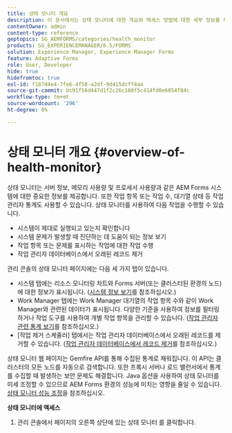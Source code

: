 ```yaml
---
title: 상태 모니터 개요
description: 이 문서에서는 상태 모니터에 대한 개요와 액세스 방법에 대한 세부 정보를 제공합니다.
contentOwner: admin
content-type: reference
geptopics: SG_AEMFORMS/categories/health_monitor
products: SG_EXPERIENCEMANAGER/6.5/FORMS
solution: Experience Manager, Experience Manager Forms
feature: Adaptive Forms
role: User, Developer
hide: true
hidefromtoc: true
exl-id: f187d4e4-7fe6-4f58-a2df-9d415dcff4aa
source-git-commit: bc91f56d447d1f2c26c160f5c414fd0e6054f84c
workflow-type: tm+mt
source-wordcount: '296'
ht-degree: 0%

---
```


# 상태 모니터 개요 {#overview-of-health-monitor}

상태 모니터는 서버 정보, 메모리 사용량 및 프로세서 사용량과 같은 AEM Forms 시스템에 대한 중요한 정보를 제공합니다. 또한 작업 항목 또는 작업 수, 대기열 상태 등 작업 관리자 통계도 사용할 수 있습니다. 상태 모니터를 사용하여 다음 작업을 수행할 수 있습니다.

* 시스템이 제대로 실행되고 있는지 확인합니다
* 시스템 문제가 발생할 때 진단하는 데 도움이 되는 정보 보기
* 작업 항목 또는 문제를 표시하는 작업에 대한 작업 수행
* 작업 관리자 데이터베이스에서 오래된 레코드 제거

관리 콘솔의 상태 모니터 페이지에는 다음 세 가지 탭이 있습니다.

* 시스템 탭에는 리소스 모니터링 차트와 Forms 서버(또는 클러스터된 환경의 노드)에 대한 정보가 표시됩니다. ([시스템 정보 보기](/help/forms/using/admin-help/view-system-information.md#view-system-information)를 참조하십시오.)
* Work Manager 탭에는 Work Manager 대기열의 작업 항목 수와 같이 Work Manager와 관련된 데이터가 표시됩니다. 다양한 기준을 사용하여 정보를 필터링하거나 작업 도구를 사용하여 개별 작업 항목을 관리할 수 있습니다. ([작업 관리자 관련 통계 보기](/help/forms/using/admin-help/view-statistics-related-manager.md#view-statistics-related-to-work-manager)를 참조하십시오.)
* [작업 제거 스케줄러] 탭에서는 작업 관리자 데이터베이스에서 오래된 레코드를 제거할 수 있습니다. ([작업 관리자 데이터베이스에서 레코드 제거](/help/forms/using/admin-help/purge-records-job-manager-database.md#purge-records-from-the-job-manager-database)를 참조하십시오.)

상태 모니터 웹 페이지는 Gemfire API를 통해 수집된 통계로 채워집니다. 이 API는 클러스터의 모든 노드를 자동으로 검색합니다. 또한 프록시 서버나 로드 밸런서에서 통계를 수집할 때 발생하는 보안 문제도 해결합니다. Java 옵션을 사용하여 상태 모니터를 미세 조정할 수 있으므로 AEM Forms 환경의 성능에 미치는 영향을 줄일 수 있습니다. [상태 모니터 성능 조정](/help/forms/using/admin-help/fine-tuning-health-monitor-performance.md#fine-tuning-health-monitor-performance)을 참조하십시오.

**상태 모니터에 액세스**

1. 관리 콘솔에서 페이지의 오른쪽 상단에 있는 상태 모니터 를 클릭합니다.
